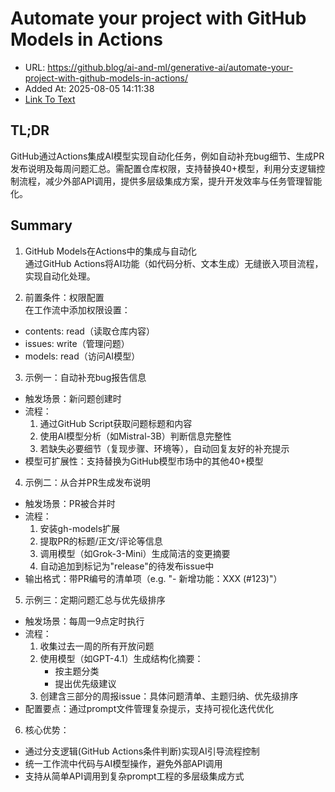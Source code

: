 # Automate your project with GitHub Models in Actions
- URL: https://github.blog/ai-and-ml/generative-ai/automate-your-project-with-github-models-in-actions/
- Added At: 2025-08-05 14:11:38
- [Link To Text](2025-08-05-automate-your-project-with-github-models-in-actions_raw.md)

## TL;DR


GitHub通过Actions集成AI模型实现自动化任务，例如自动补充bug细节、生成PR发布说明及每周问题汇总。需配置仓库权限，支持替换40+模型，利用分支逻辑控制流程，减少外部API调用，提供多层级集成方案，提升开发效率与任务管理智能化。

## Summary


1. GitHub Models在Actions中的集成与自动化  
通过GitHub Actions将AI功能（如代码分析、文本生成）无缝嵌入项目流程，实现自动化处理。

2. 前置条件：权限配置  
在工作流中添加权限设置：  
- contents: read（读取仓库内容）  
- issues: write（管理问题）  
- models: read（访问AI模型）

3. 示例一：自动补充bug报告信息  
- 触发场景：新问题创建时  
- 流程：  
  1) 通过GitHub Script获取问题标题和内容  
  2) 使用AI模型分析（如Mistral-3B）判断信息完整性  
  3) 若缺失必要细节（复现步骤、环境等），自动回复友好的补充提示  
- 模型可扩展性：支持替换为GitHub模型市场中的其他40+模型

4. 示例二：从合并PR生成发布说明  
- 触发场景：PR被合并时  
- 流程：  
  1) 安装gh-models扩展  
  2) 提取PR的标题/正文/评论等信息  
  3) 调用模型（如Grok-3-Mini）生成简洁的变更摘要  
  4) 自动追加到标记为"release"的待发布issue中  
- 输出格式：带PR编号的清单项（e.g. "- 新增功能：XXX (#123)"）

5. 示例三：定期问题汇总与优先级排序  
- 触发场景：每周一9点定时执行  
- 流程：  
  1) 收集过去一周的所有开放问题  
  2) 使用模型（如GPT-4.1）生成结构化摘要：  
     - 按主题分类  
     - 提出优先级建议  
  3) 创建含三部分的周报issue：具体问题清单、主题归纳、优先级排序  
- 配置要点：通过prompt文件管理复杂提示，支持可视化迭代优化

6. 核心优势：  
- 通过分支逻辑(GitHub Actions条件判断)实现AI引导流程控制  
- 统一工作流中代码与AI模型操作，避免外部API调用  
- 支持从简单API调用到复杂prompt工程的多层级集成方式
